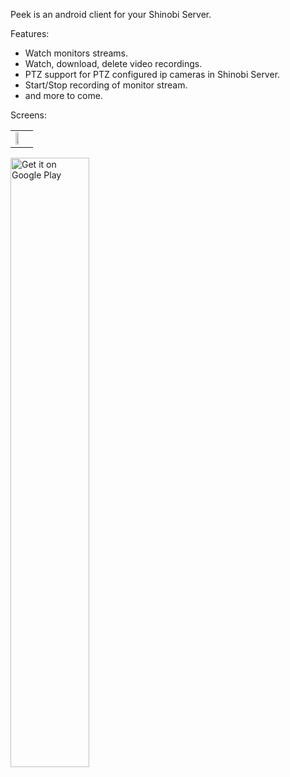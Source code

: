 Peek is an android client for your Shinobi Server.

Features:

* Watch monitors streams.
* Watch, download, delete video recordings.
* PTZ support for PTZ configured ip cameras in Shinobi Server.
* Start/Stop recording of monitor stream.
* and more to come.

Screens:

<table>
  <tr>
    <td><img width="50%" height="50%" src="https://lh3.googleusercontent.com/tKnkuRQxzTS3qTI0NPodN-kFaHdymyET8KlXXejFpWefWFgbstg99qaPK2mF0zyZK4cg=w1262-h563-rw" />
  </tr>
</table>

<a href='https://play.google.com/store/apps/details?id=com.allensandiego.peek&pcampaignid=MKT-Other-global-all-co-prtnr-py-PartBadge-Mar2515-1'><img width="50%" height="50%" alt='Get it on Google Play' src='https://play.google.com/intl/en_us/badges/images/generic/en_badge_web_generic.png'/></a>
